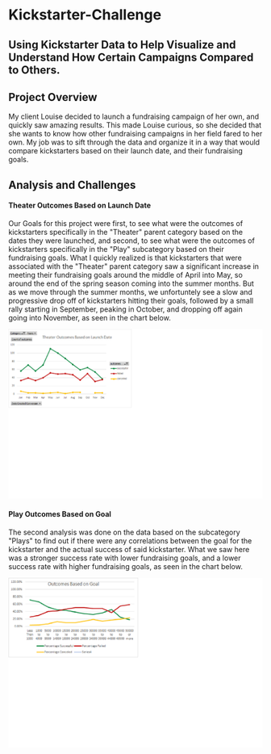 # Kickstarter-Challenge
## Using Kickstarter Data to Help Visualize and Understand How Certain Campaigns Compared to Others.

## Project Overview

   My client Louise decided to launch a fundraising campaign of her own, and quickly saw amazing results. This made Louise curious, so she decided that she wants to know how other fundraising campaigns in her field fared to her own. My job was to sift through the data and organize it in a way that would compare kickstarters based on their launch date, and their fundraising goals.   

## Analysis and Challenges
#### Theater Outcomes Based on Launch Date
   Our Goals for this project were first, to see what were the outcomes of kickstarters specifically in the "Theater" parent category based on the dates they were launched, and second, to see what were the outcomes of kickstarters specifically in the "Play" subcategory based on their fundraising goals. What I quickly realized is that kickstarters that were associated with the "Theater" parent category saw a significant increase in meeting their fundraising goals around the middle of April into May, so around the end of the spring season coming into the summer months. But as we move through the summer months, we unfortuntely see a slow and progressive drop off of kickstarters hitting their goals, followed by a small rally starting in September, peaking in October, and dropping off again going into November, as seen in the chart below. 
  
![Theater Outcomes Based on Launch Date](https://github.com/lrngdtascinc/Kickstarter-Challenge/blob/main/Theater_Outcomes_vs_Launch.png)  
#### Play Outcomes Based on Goal 
The second analysis was done on the data based on the subcategory "Plays" to find out if there were any correlations between the goal for the kickstarter and the actual success of said kickstarter. What we saw here was a stronger success rate with lower fundraising goals, and a lower success rate with higher fundraising goals, as seen in the chart below.
   
   ![Play Outcomes Based on Goal](https://github.com/lrngdtascinc/Kickstarter-Challenge/blob/main/Outcomes%20Based%20on%20Goal.png)
   
   
